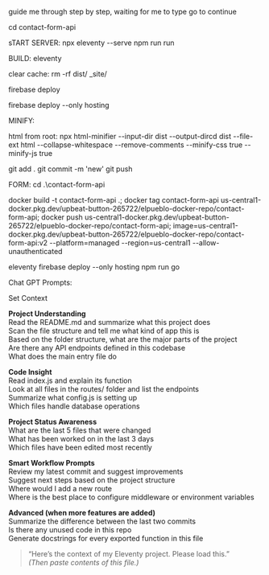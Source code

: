 guide me through step by step, waiting for me to type go to continue

cd contact-form-api

sTART SERVER:
npx eleventy --serve
npm run run

BUILD:
eleventy

clear cache:
rm -rf dist/ \_site/

firebase deploy

firebase deploy --only hosting

MINIFY:

html from root:
npx html-minifier --input-dir dist --output-dircd dist --file-ext html --collapse-whitespace --remove-comments --minify-css true --minify-js true

git add .
git commit -m 'new'
git push

FORM:
cd .\contact-form-api

docker build -t contact-form-api .; docker tag contact-form-api us-central1-docker.pkg.dev/upbeat-button-265722/elpueblo-docker-repo/contact-form-api; docker push us-central1-docker.pkg.dev/upbeat-button-265722/elpueblo-docker-repo/contact-form-api; image=us-central1-docker.pkg.dev/upbeat-button-265722/elpueblo-docker-repo/contact-form-api:v2 --platform=managed --region=us-central1 --allow-unauthenticated

eleventy firebase deploy --only hosting
npm run go

Chat GPT Prompts:

Set Context

**Project Understanding**  
Read the README.md and summarize what this project does  
Scan the file structure and tell me what kind of app this is  
Based on the folder structure, what are the major parts of the project  
Are there any API endpoints defined in this codebase  
What does the main entry file do

**Code Insight**  
Read index.js and explain its function  
Look at all files in the routes/ folder and list the endpoints  
Summarize what config.js is setting up  
Which files handle database operations

**Project Status Awareness**  
What are the last 5 files that were changed  
What has been worked on in the last 3 days  
Which files have been edited most recently

**Smart Workflow Prompts**  
Review my latest commit and suggest improvements  
Suggest next steps based on the project structure  
Where would I add a new route  
Where is the best place to configure middleware or environment variables

**Advanced (when more features are added)**  
Summarize the difference between the last two commits  
Is there any unused code in this repo  
Generate docstrings for every exported function in this file

> “Here’s the context of my Eleventy project. Please load this.”  
> _(Then paste contents of this file.)_
